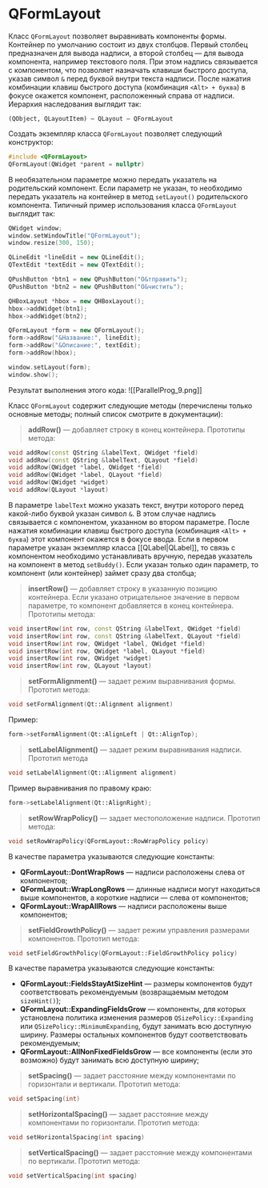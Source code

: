 # QFormLayout

Класс `QFormLayout` позволяет выравнивать компоненты формы. Контейнер по умолчанию состоит из двух столбцов. Первый столбец предназначен для вывода надписи, а второй столбец — для вывода компонента, например текстового поля. При этом надпись связывается с компонентом, что позволяет назначать клавиши быстрого доступа, указав символ `&` перед буквой внутри текста надписи. После нажатия комбинации клавиш быстрого доступа (комбинация `<Alt> + буква`) в фокусе окажется компонент, расположенный справа от надписи. Иерархия наследования выглядит так:
```
(QObject, QLayoutItem) — QLayout — QFormLayout
```

Создать экземпляр класса `QFormLayout` позволяет следующий конструктор:

```c++
#include <QFormLayout>
QFormLayout(QWidget *parent = nullptr)
```

В необязательном параметре можно передать указатель на родительский компонент. Если параметр не указан, то необходимо передать указатель на контейнер в метод `setLayout()` родительского компонента. Типичный пример использования класса `QFormLayout` выглядит так:

```c++
QWidget window;
window.setWindowTitle("QFormLayout");
window.resize(300, 150);

QLineEdit *lineEdit = new QLineEdit();
QTextEdit *textEdit = new QTextEdit();

QPushButton *btn1 = new QPushButton("О&тправить");
QPushButton *btn2 = new QPushButton("О&чистить");

QHBoxLayout *hbox = new QHBoxLayout();
hbox->addWidget(btn1);
hbox->addWidget(btn2);

QFormLayout *form = new QFormLayout();
form->addRow("&Название:", lineEdit);
form->addRow("&Описание:", textEdit);
form->addRow(hbox);

window.setLayout(form);
window.show();
```

Результат выполнения этого кода:
![[ParallelProg_9.png]]

Класс `QFormLayout` содержит следующие методы (перечислены только основные методы; полный список смотрите в документации):

> **addRow()** — добавляет строку в конец контейнера. Прототипы метода:
```c++
void addRow(const QString &labelText, QWidget *field)
void addRow(const QString &labelText, QLayout *field)
void addRow(QWidget *label, QWidget *field)
void addRow(QWidget *label, QLayout *field)
void addRow(QWidget *widget)
void addRow(QLayout *layout)
```

В параметре `labelText` можно указать текст, внутри которого перед какой-либо буквой указан символ `&`. В этом случае надпись связывается с компонентом, указанном во втором параметре. После нажатия комбинации клавиш быстрого доступа (комбинация `<Alt> + буква`) этот компонент окажется в фокусе ввода. Если в первом параметре указан экземпляр класса [[QLabel|QLabel]], то связь с компонентом необходимо устанавливать вручную, передав указатель на компонент в метод `setBuddy()`. Если указан только один параметр, то компонент (или контейнер) займет сразу два столбца;

> **insertRow()** — добавляет строку в указанную позицию контейнера. Если указано отрицательное значение в первом параметре, то компонент добавляется в конец контейнера. Прототипы метода:
```c++
void insertRow(int row, const QString &labelText, QWidget *field)
void insertRow(int row, const QString &labelText, QLayout *field)
void insertRow(int row, QWidget *label, QWidget *field)
void insertRow(int row, QWidget *label, QLayout *field)
void insertRow(int row, QWidget *widget)
void insertRow(int row, QLayout *layout)
```

> **setFormAlignment()** — задает режим выравнивания формы. Прототип метода:
```c++
void setFormAlignment(Qt::Alignment alignment)
```
Пример:
```c++
form->setFormAlignment(Qt::AlignLeft | Qt::AlignTop);
```

> **setLabelAlignment()** — задает режим выравнивания надписи. Прототип метода
```c++
void setLabelAlignment(Qt::Alignment alignment)
```
Пример выравнивания по правому краю:
```c++
form->setLabelAlignment(Qt::AlignRight);
```

> **setRowWrapPolicy()** — задает местоположение надписи. Прототип метода:
```c++
void setRowWrapPolicy(QFormLayout::RowWrapPolicy policy)
```
В качестве параметра указываются следующие константы:
* **QFormLayout::DontWrapRows** — надписи расположены слева от компонентов;
* **QFormLayout::WrapLongRows** — длинные надписи могут находиться выше компонентов, а короткие надписи — слева от компонентов;
* **QFormLayout::WrapAllRows** — надписи расположены выше компонентов;

> **setFieldGrowthPolicy()** — задает режим управления размерами компонентов. Прототип метода:
```c++
void setFieldGrowthPolicy(QFormLayout::FieldGrowthPolicy policy)
```

В качестве параметра указываются следующие константы:
* **QFormLayout::FieldsStayAtSizeHint** — размеры компонентов будут соответствовать рекомендуемым (возвращаемым методом `sizeHint()`);
* **QFormLayout::ExpandingFieldsGrow** — компоненты, для которых установлена политика изменения размеров `QSizePolicy::Expanding` или `QSizePolicy::MinimumExpanding`, будут занимать всю доступную ширину. Размеры остальных компонентов будут соответствовать рекомендуемым;
* **QFormLayout::AllNonFixedFieldsGrow** — все компоненты (если это возможно) будут занимать всю доступную ширину;

> **setSpacing()** — задает расстояние между компонентами по горизонтали и вертикали. Прототип метода:
```c++
void setSpacing(int)
```

> **setHorizontalSpacing()** — задает расстояние между компонентами по горизонтали. Прототип метода:
```c++
void setHorizontalSpacing(int spacing)
```

> **setVerticalSpacing()** — задает расстояние между компонентами по вертикали. Прототип метода:
```c++
void setVerticalSpacing(int spacing)
```






























